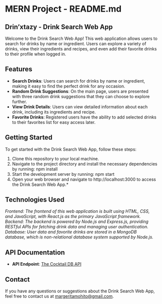 # MERN Project - README.md

## Drin’xtazy - Drink Search Web App

Welcome to the Drink Search Web App! This web application allows users to search for drinks by name or ingredient. Users can explore a variety of drinks, view their ingredients and recipes, and even add their favorite drinks to their profile when logged in.

## Features

- **Search Drinks**: Users can search for drinks by name or ingredient, making it easy to find the perfect drink for any occasion.
- **Random Drink Suggestions**: On the main page, users are presented with three random drink suggestions that they can choose to explore further.
- **View Drink Details**: Users can view detailed information about each drink, including its ingredients and recipe.
- **Favorite Drinks**: Registered users have the ability to add selected drinks to their favorites list for easy access later.

## Getting Started

To get started with the Drink Search Web App, follow these steps:

1. Clone this repository to your local machine.
2. Navigate to the project directory and install the necessary dependencies by running:
npm install
3. Start the development server by running:
npm start
4. Open your web browser and navigate to http://localhost:3000 to access the Drink Search Web App.*

## Technologies Used

*Frontend: The frontend of this web application is built using HTML, CSS, and JavaScript, with React.js as the primary JavaScript framework.
Backend: The backend is powered by Node.js and Express.js, providing RESTful APIs for fetching drink data and managing user authentication.
Database: User data and favorite drinks are stored in a MongoDB database, which is non-relational database system supported by Node.js.*

## API Documentation

- **API Endpoint**: [The Cocktail DB API](https://www.thecocktaildb.com/api.php)

## Contact

If you have any questions or suggestions about the Drink Search Web App, feel free to contact us at margeritamohito@gmail.com.
